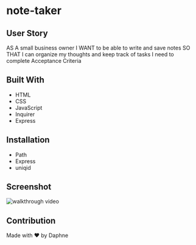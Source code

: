 # note-taker

## User Story
AS A small business owner
I WANT to be able to write and save notes
SO THAT I can organize my thoughts and keep track of tasks I need to complete
Acceptance Criteria

## Built With
* HTML
* CSS
* JavaScript
* Inquirer
* Express

## Installation
* Path
* Express
* uniqid

## Screenshot
![walkthrough video](./Develop/assets/READMEpreview.gif?raw=true "A walkthrough video demonstrating the functionality of the application")

## Contribution
Made with ❤️ by Daphne
